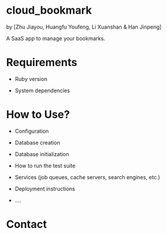 # cloud_bookmark

by [Zhu Jiayou, Huangfu Youfeng, Li Xuanshan & Han Jinpeng]

A SaaS app to manage your bookmarks.

# Requirements

* Ruby version

* System dependencies

# How to Use?

* Configuration

* Database creation

* Database initialization

* How to run the test suite

* Services (job queues, cache servers, search engines, etc.)

* Deployment instructions

* ....

# Contact
